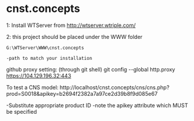 # cnst.concepts

1: Install WTServer from http://wtserver.wtriple.com/

2: this project should be placed under the WWW folder

    G:\WTServer\WWW\cnst.concepts
	
	-path to match your installation

	
github proxy setting:
(through git shell)
git config --global http.proxy https://104.129.196.32:443


To test a CNS model:
http://localhost/cnst.concepts/cns/cns.php?prod=S0018&apikey=b2694f2382a7a97ce2d39b8f9d085e67

-Substitute appropriate product ID
-note the apikey attribute which MUST be specified